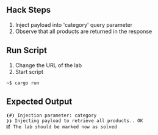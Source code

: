 ## Hack Steps

1. Inject payload into 'category' query parameter
2. Observe that all products are returned in the response

## Run Script

1. Change the URL of the lab
2. Start script

```
~$ cargo run
```

## Expected Output

```
⦗#⦘ Injection parameter: category
❯❯ Injecting payload to retrieve all products.. OK
🗹 The lab should be marked now as solved
```
